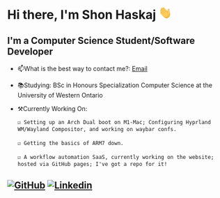 # Hi there, I'm Shon Haskaj <img width="30px" height="30" src="https://github.com/SatYu26/SatYu26/raw/master/Assets/Hi.gif"/>

## I'm a Computer Science Student/Software Developer
- 📫What is the best way to contact me?: [Email](shon.haskaj45@gmail.com) 
- 📚Studying: BSc in Honours Specialization Computer Science at the University of Western Ontario
- ⚒️Currently Working On:
  
      ☑️ Setting up an Arch Dual boot on M1-Mac; Configuring Hyprland WM/Wayland Compositor, and working on waybar confs.

      ☑️ Getting the basics of ARM7 down.

      ☑️ A workflow automation SaaS, currently working on the website; hosted via GitHub pages; I've got a repo for it!

[![GitHub](https://img.shields.io/badge/Github-100000?style=for-the-badge&logo=github&logoColor=white)](https://github.com/shaskajUWO/shaskajUWO)
[![Linkedin](https://img.shields.io/badge/Linkedin-0077B5?style=for-the-badge&logo=linkedin&logoColor=white)](https://www.linkedin.com/in/shonh/)
---

